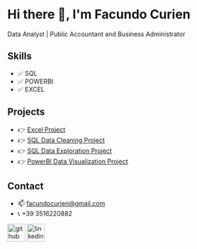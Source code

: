 # Hi there 👋, I'm Facundo Curien
Data Analyst | Public Accountant and Business Administrator

## Skills
* ✅ SQL
* ✅ POWERBI
* ✅ EXCEL

## Projects
* 👉 [Excel Project](https://github.com/FacundoCurien/Excel_Project/blob/main/Excel%20Project.xlsx)
* 👉 [SQL Data Cleaning Project](https://github.com/FacundoCurien/SQL_Data_Cleaning_Project/blob/main/SQL%20Data%20Cleaning.sql)
* 👉 [SQL Data Exploration Project](https://github.com/FacundoCurien/SQL_Data_Exploration_Project/blob/main/SQL%20Data%20Exploration.sql)
* 👉 [PowerBI Data Visualization Project](https://github.com/FacundoCurien/PowerBI_Data_Visualization_Project)

## Contact
- 📫 facundocurien@gmail.com
- 📞 +39 3516220882


[<img src='https://cdn.jsdelivr.net/npm/simple-icons@3.0.1/icons/github.svg' alt='github' height='40'>](https://github.com/FacundoCurien)  [<img src='https://cdn.jsdelivr.net/npm/simple-icons@3.0.1/icons/linkedin.svg' alt='linkedin' height='40'>](https://www.linkedin.com/in/facundo-curien-data-analyst/)  
